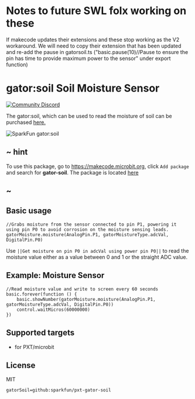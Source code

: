 # Notes to future SWL folx working on these

If makecode updates their extensions and these stop working as the V2 workaround. We will need to copy their extension that has been updated and re-add the pause in gatorsoil.ts ("basic.pause(10)//Pause to ensure the pin has time to provide maximum power to the sensor" under export function)

# gator:soil Soil Moisture Sensor

[![Community Discord](https://img.shields.io/discord/448979533891371018.svg)](https://aka.ms/makecodecommunity)

The gator:soil, which can be used to read the moisture of soil can be purchased [here.](https://www.sparkfun.com/products/15272)

![SparkFun gator:soil](https://raw.githubusercontent.com/sparkfun/pxt-gator-soil/master/icon.png)  

## ~ hint

To use this package, go to https://makecode.microbit.org, click ``Add package`` and search for **gator-soil**. The package is located [here](https://makecode.microbit.org/pkg/sparkfun/pxt-gator-soil)

## ~

## Basic usage

```blocks
//Grabs moisture from the sensor connected to pin P1, powering it using pin P0 to avoid corrosion on the moisture sensing leads.
gatorMoisture.moisture(AnalogPin.P1, gatorMoistureType.adcVal, DigitalPin.P0)
```

Use ``||Get moisture on pin P0 in adcVal using power pin P0||`` to read the moisture value either as a value between 0 and 1 or the straight ADC value.

## Example: Moisture Sensor

```blocks
//Read moisture value and write to screen every 60 seconds
basic.forever(function () {
    basic.showNumber(gatorMoisture.moisture(AnalogPin.P1, gatorMoistureType.adcVal, DigitalPin.P0))
    control.waitMicros(60000000)
})
```

## Supported targets

* for PXT/microbit

## License

MIT

```package
gatorSoil=github:sparkfun/pxt-gator-soil
```

